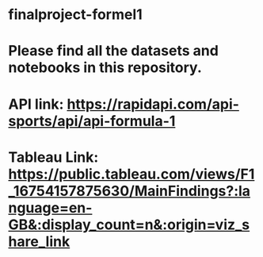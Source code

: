 # finalproject-formel1

# Please find all the datasets and notebooks in this repository. 
# API link: https://rapidapi.com/api-sports/api/api-formula-1
# Tableau Link: https://public.tableau.com/views/F1_16754157875630/MainFindings?:language=en-GB&:display_count=n&:origin=viz_share_link
